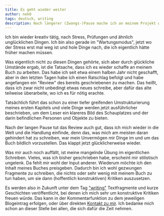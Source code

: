 ```yaml
---
title: Es geht wieder weiter
author: nek0
tags: deutsch, writing
description: Nach längerer (Zwangs-)Pause mache ich an meinem Projekt weiter
---
```


Ich bin wieder kreativ tätig, nach Stress, Prüfungen und ähnlich unglücklichen Dingen. Ich bin also
gerade im "Wartungsmodus", jetzt wo der Stress erst mal weg ist und hole Dinge nach, die ich eigentlich
hätte früher machen müssen.

Was eigentlich nicht zu diesen Dingen gehörte, sich aber durch glückliche Umstände ergab, ist die
Tatsache, dass ich es wieder schaffe an meinem Buch zu arbeiten. Das habe ich seit etwa einem halben Jahr
nicht geschafft, aber in den letzten Tagen habe ich einen Ratschlag befolgt und habe angefangen ein
"Review" des bereits geschriebenen zu machen. Das heißt, dass ich zwar nicht unbedingt etwas neues
schreibe, aber dafür das alte teilweise überarbeite, wo ich es für nötig erachte.

Tatsächlich führt das schon zu einer tiefer greifenden Umstrukturierung meines ersten Kapitels und viele
Dinge werden jetzt ausführlicher beschrieben, um dem Leser ein klareres Bild des Schauplatzes und der
darin befindlichen Personen und Objekte zu bieten.

Nach der langen Pause tut das Review auch gut, dass ich mich wieder in die Welt und die Handlung einfinde,
denn das, was mich am meisten daran gehindert hat zu schreiben, war mein Unvermögen mir Dinge im und um
das Buch bildlich vorzustellen. Das klappt jetzt glücklicherweise wieder.

Was mir auch noch auffällt, ist meine mangelnde Übung im eigentlichen Schreiben. Vieles, was ich bisher
geschrieben habe, erscheint mir stilistisch ungelenk. Da fehlt mir wohl der Input anderer. Wiederum möchte
ich den Inhalt meines Buches preisgeben. Dadurch bin ich wohl gezwungen Fragmente zu schreiben, die nichts
oder sehr wenig mit meinem Buch zu tun haben, um sie dann (hoffentlich konstruktiven) Kritiken
auszusetzen.

Es werden also in Zukunft unter dem Tag ["writing"](/tags/writing.html) Textfragmente und kurze
Geschichten veröffentlicht, bei denen ich mich sehr um konstruktive Kritiken freuen würde. Das kann in der
Kommentarfunktion zu dem jeweiligen Blogeintrag erfolgen, oder über direkten
[Kontakt zu mir](/contact.html). Ich bedanke mich schon an dieser Stelle bei allen, die sich dafür die
Zeit nehmen.
